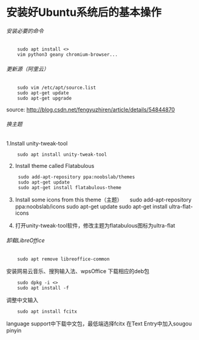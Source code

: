 # 安装好Ubuntu系统后的基本操作
###### 安装必要的命令
        sudo apt install <>
        vim python3 geany chromium-browser...

###### 更新源（阿里云）
        sudo vim /etc/apt/source.list
        sudo apt-get update
        sudo apt-get upgrade

source:
http://blog.csdn.net/fengyuzhiren/article/details/54844870

###### 换主题
1.Install unity-tweak-tool

        sudo apt install unity-tweak-tool
2. Install theme called Flatabulous 

        sudo add-apt-repository ppa:noobslab/themes
        sudo apt-get update
        sudo apt-get install flatabulous-theme

3. Install some icons from this theme（主题）
    
        sudo add-apt-repository ppa:noobslab/icons
        sudo apt-get update
        sudo apt-get install ultra-flat-icons

4. 打开unity-tweak-tool软件，修改主题为flatabulous图标为ultra-flat

###### 卸载LibreOffice
        sudo apt remove libreoffice-common
安装网易云音乐、搜狗输入法、wpsOffice
下载相应的deb包

        sudo dpkg -i <>
        sudo apt install -f

调整中文输入

        sudo apt install fcitx
language support中下载中文包，最低端选择fcitx
在Text Entry中加入sougou pinyin

